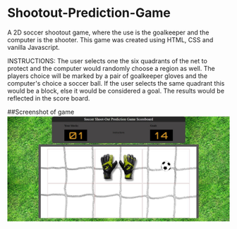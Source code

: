 # Shootout-Prediction-Game

A 2D soccer shootout game, where the use is the goalkeeper and the computer is the shooter.
This game was created using HTML, CSS and vanilla Javascript.

INSTRUCTIONS: The user selects one the six quadrants of the net to protect and
the computer would randomly choose a region as well. The players choice will be marked by
a pair of goalkeeper gloves and the computer's choice a soccer ball. If the user selects the
same quadrant this would be a block, else it would be considered a goal. The results would
be reflected in the score board.

##Screenshot of game
![Game Screenshot](images/gameScreenShot.jpg)
